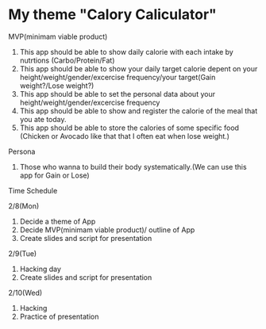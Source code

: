# My theme "Calory Caliculator"

MVP(minimam viable product)
1. This app should be able to show daily calorie with each intake by nutrtions (Carbo/Protein/Fat)
2. This app should be able to show your daily target calorie depent on your height/weight/gender/excercise frequency/your target(Gain weight?/Lose weight?)
3. This app should be able to set the personal data about your height/weight/gender/excercise frequency
4. This app should be able to show and register the calorie of the meal that you ate today.
5. This app should be able to store the calories of some specific food (Chicken or Avocado like that that I often eat when lose weight.)

Persona
1. Those who wanna to build their body systematically.(We can use this app for Gain or Lose)

Time Schedule

2/8(Mon)
1. Decide a theme of App
2. Decide MVP(minimam viable product)/ outline of App
3. Create slides and script for presentation

2/9(Tue)
1. Hacking day
2. Create slides and script for presentation 

2/10(Wed)
1. Hacking
2. Practice of presentation

